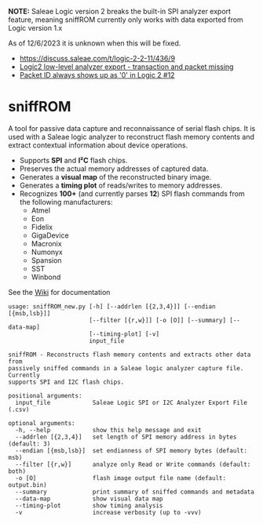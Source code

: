 **NOTE:** Saleae Logic version 2 breaks the built-in SPI analyzer export feature, meaning sniffROM currently only works with data exported from Logic version 1.x

As of 12/6/2023 it is unknown when this will be fixed.
* https://discuss.saleae.com/t/logic-2-2-11/436/9
* [Logic2 low-level analyzer export - transaction and packet missing](https://discuss.saleae.com/t/logic2-low-level-analyzer-export-transaction-and-packet-missing/1387)
* [Packet ID always shows up as '0' in Logic 2 #12](https://github.com/saleae/i2c-analyzer/issues/12)


# sniffROM

A tool for passive data capture and reconnaissance of serial flash chips. It is used with a Saleae logic analyzer to reconstruct flash memory contents and extract contextual information about device operations.

* Supports <b>SPI</b> and <b>I²C</b> flash chips.
* Preserves the actual memory addresses of captured data.
* Generates a <b>visual map</b> of the reconstructed binary image.
* Generates a <b>timing plot</b> of reads/writes to memory addresses. 
* Recognizes <b>100+</b> (and currently parses <b>12</b>) SPI flash commands from the following manufacturers:
  * Atmel
  * Eon
  * Fidelix
  * GigaDevice
  * Macronix
  * Numonyx 
  * Spansion
  * SST
  * Winbond

See the [Wiki](https://github.com/alainiamburg/sniffROM/wiki) for documentation
```
usage: sniffROM_new.py [-h] [--addrlen [{2,3,4}]] [--endian [{msb,lsb}]]
                       [--filter [{r,w}]] [-o [O]] [--summary] [--data-map]
                       [--timing-plot] [-v]
                       input_file

sniffROM - Reconstructs flash memory contents and extracts other data from
passively sniffed commands in a Saleae logic analyzer capture file. Currently
supports SPI and I2C flash chips.

positional arguments:
  input_file            Saleae Logic SPI or I2C Analyzer Export File (.csv)

optional arguments:
  -h, --help            show this help message and exit
  --addrlen [{2,3,4}]   set length of SPI memory address in bytes (default: 3)
  --endian [{msb,lsb}]  set endianness of SPI memory bytes (default: msb)
  --filter [{r,w}]      analyze only Read or Write commands (default: both)
  -o [O]                flash image output file name (default: output.bin)
  --summary             print summary of sniffed commands and metadata
  --data-map            show visual data map
  --timing-plot         show timing analysis
  -v                    increase verbosity (up to -vvv)
```
